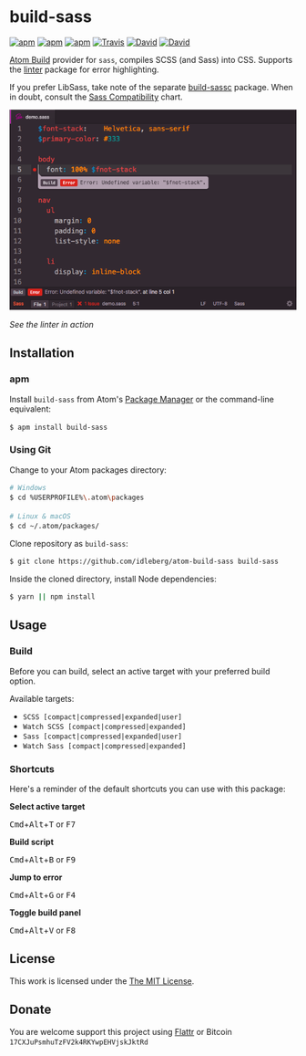 # build-sass

[![apm](https://img.shields.io/apm/l/build-sass.svg?style=flat-square)](https://atom.io/packages/build-sass)
[![apm](https://img.shields.io/apm/v/build-sass.svg?style=flat-square)](https://atom.io/packages/build-sass)
[![apm](https://img.shields.io/apm/dm/build-sass.svg?style=flat-square)](https://atom.io/packages/build-sass)
[![Travis](https://img.shields.io/travis/idleberg/atom-build-sass.svg?style=flat-square)](https://travis-ci.org/idleberg/atom-build-sass)
[![David](https://img.shields.io/david/idleberg/atom-build-sass.svg?style=flat-square)](https://david-dm.org/idleberg/atom-build-sass)
[![David](https://img.shields.io/david/dev/idleberg/atom-build-sass.svg?style=flat-square)](https://david-dm.org/idleberg/atom-build-sass?type=dev)

[Atom Build](https://atombuild.github.io/) provider for `sass`, compiles SCSS (and Sass) into CSS. Supports the [linter](https://atom.io/packages/linter) package for error highlighting.

If you prefer LibSass, take note of the separate [build-sassc](https://atom.io/packages/build-sassc) package. When in doubt, consult the [Sass Compatibility](http://sass-compatibility.github.io/) chart.

![Screenshot](https://raw.githubusercontent.com/idleberg/atom-build-sass/master/screenshot.png)

*See the linter in action*

## Installation

### apm

Install `build-sass` from Atom's [Package Manager](http://flight-manual.atom.io/using-atom/sections/atom-packages/) or the command-line equivalent:

`$ apm install build-sass`

### Using Git

Change to your Atom packages directory:

```bash
# Windows
$ cd %USERPROFILE%\.atom\packages

# Linux & macOS
$ cd ~/.atom/packages/
```

Clone repository as `build-sass`:

```bash
$ git clone https://github.com/idleberg/atom-build-sass build-sass
```

Inside the cloned directory, install Node dependencies:

```bash
$ yarn || npm install
```

## Usage

### Build

Before you can build, select an active target with your preferred build option.

Available targets:

* `SCSS [compact|compressed|expanded|user]`
* `Watch SCSS [compact|compressed|expanded]`
* `Sass [compact|compressed|expanded|user]`
* `Watch Sass [compact|compressed|expanded]`

### Shortcuts

Here's a reminder of the default shortcuts you can use with this package:

**Select active target**

<kbd>Cmd</kbd>+<kbd>Alt</kbd>+<kbd>T</kbd> or <kbd>F7</kbd>

**Build script**

<kbd>Cmd</kbd>+<kbd>Alt</kbd>+<kbd>B</kbd> or <kbd>F9</kbd>

**Jump to error**

<kbd>Cmd</kbd>+<kbd>Alt</kbd>+<kbd>G</kbd> or <kbd>F4</kbd>

**Toggle build panel**

<kbd>Cmd</kbd>+<kbd>Alt</kbd>+<kbd>V</kbd> or <kbd>F8</kbd>

## License

This work is licensed under the [The MIT License](LICENSE.md).

## Donate

You are welcome support this project using [Flattr](https://flattr.com/submit/auto?user_id=idleberg&url=https://github.com/idleberg/atom-build-sass) or Bitcoin `17CXJuPsmhuTzFV2k4RKYwpEHVjskJktRd`
